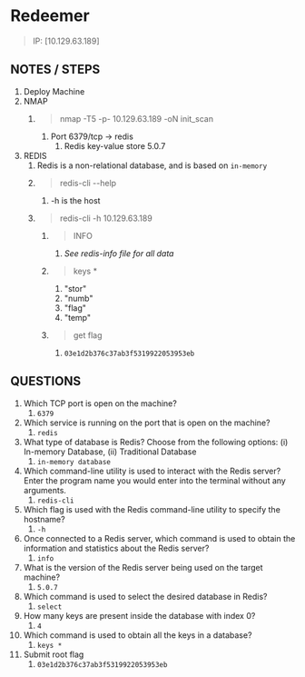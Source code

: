 # Redeemer

> IP: [10.129.63.189]

## NOTES / STEPS

1. Deploy Machine
2. NMAP
   1. > nmap -T5 -p- 10.129.63.189 -oN init_scan
      1. Port 6379/tcp -> redis
         1. Redis key-value store 5.0.7
3. REDIS
   1. Redis is a non-relational database, and is based on `in-memory`
   2. > redis-cli --help
      1. -h is the host
   3. > redis-cli -h 10.129.63.189
      1. > INFO
         1. *See redis-info file for all data*
      2. > keys *
         1. "stor"
         2. "numb"
         3. "flag"
         4. "temp"
      3. > get flag
         1. `03e1d2b376c37ab3f5319922053953eb`

## QUESTIONS

1. Which TCP port is open on the machine?
   1. `6379`
2. Which service is running on the port that is open on the machine?
   1. `redis`
3. What type of database is Redis? Choose from the following options: (i) In-memory Database, (ii) Traditional Database
   1. `in-memory database`
4. Which command-line utility is used to interact with the Redis server? Enter the program name you would enter into the terminal without any arguments.
   1. `redis-cli`
5. Which flag is used with the Redis command-line utility to specify the hostname?
   1. `-h`
6. Once connected to a Redis server, which command is used to obtain the information and statistics about the Redis server?
   1. `info`
7. What is the version of the Redis server being used on the target machine?
   1. `5.0.7`
8. Which command is used to select the desired database in Redis?
   1. `select`
9. How many keys are present inside the database with index 0?
   1. `4`
10. Which command is used to obtain all the keys in a database?
    1. `keys *`
11. Submit root flag
    1. `03e1d2b376c37ab3f5319922053953eb`
